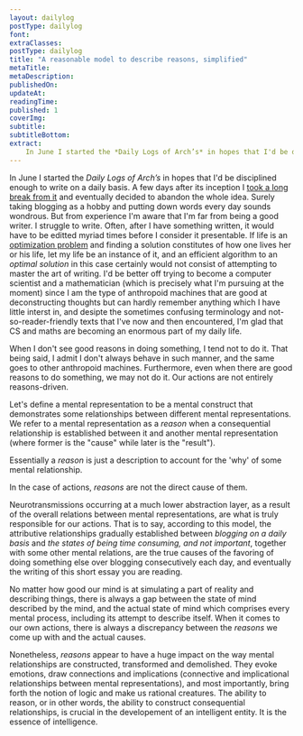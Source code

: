 ```yaml
---
layout: dailylog
postType: dailylog
font: 
extraClasses: 
postType: dailylog
title: "A reasonable model to describe reasons, simplified"
metaTitle:
metaDescription: 
publishedOn: 
updateAt: 
readingTime: 
published: 1
coverImg: 
subtitle:
subtitleBottom:
extract: 
    In June I started the *Daily Logs of Arch’s* in hopes that I'd be disciplined enough to write on a daily basis. A few days after its inception I [took a long break from it](http://0a.io/halt1/) and eventually decided to abandon the whole idea. Surely taking blogging as a hobby and putting down words every day sounds wondrous. But from experience I'm aware that I'm far from being a good writer. I struggle to write. Often, after I have something written, it would have to be editted myriad times before I consider it presentable. If life is an [optimization problem](https://en.wikipedia.org/wiki/Optimization_problem) and finding a solution constitutes of how one lives her or his life, let my life be an instance of it, and an efficient algorithm to an *optimal solution* in this case certainly would not consist of attempting to master the art of writing. I'd be better off trying to become a computer scientist and a mathematician (which is precisely what I'm pursuing at the moment) since I am the type of anthropoid machines that are good at deconstructing thoughts but can hardly remember anything which I have little interst in, and desipte the sometimes confusing terminology and not-so-reader-friendly texts that I've now and then encountered, I'm glad that CS and maths are becoming an enormous part of my daily life.
---
```


In June I started the *Daily Logs of Arch’s* in hopes that I'd be disciplined enough to write on a daily basis. A few days after its inception I [took a long break from it](http://0a.io/halt1/) and eventually decided to abandon the whole idea. Surely taking blogging as a hobby and putting down words every day sounds wondrous. But from experience I'm aware that I'm far from being a good writer. I struggle to write. Often, after I have something written, it would have to be editted myriad times before I consider it presentable. If life is an [optimization problem](https://en.wikipedia.org/wiki/Optimization_problem) and finding a solution constitutes of how one lives her or his life, let my life be an instance of it, and an efficient algorithm to an *optimal solution* in this case certainly would not consist of attempting to master the art of writing. I'd be better off trying to become a computer scientist and a mathematician (which is precisely what I'm pursuing at the moment) since I am the type of anthropoid machines that are good at deconstructing thoughts but can hardly remember anything which I have little interst in, and desipte the sometimes confusing terminology and not-so-reader-friendly texts that I've now and then encountered, I'm glad that CS and maths are becoming an enormous part of my daily life.

When I don't see good reasons in doing something, I tend not to do it. That being said, I admit I don't always behave in such manner, and the same goes to other anthropoid machines. Furthermore, even when there are good reasons to do something, we may not do it. Our actions are not entirely reasons-driven. 

Let's define a mental representation to be a mental construct that demonstrates some relationships between different mental representations. We refer to a mental representation as a *reason* when a consequential relationship is established between it and another mental representation (where former is the "cause" while later is the "result"). 

Essentially a *reason* is just a description to account for the 'why' of some mental relationship. 

In the case of actions, *reasons* are not the direct cause of them. 

Neurotransmissions occurring at a much lower abstraction layer, as a result of the overall relations between mental representations, are what is truly responsible for our actions. That is to say, according to this model, the attributive relationships gradually established between *blogging on a daily basis* and *the states of being time consuming, and not important*, together with some other mental relations, are the true causes of the favoring of doing something else over blogging consecutively each day, and eventually the writing of this short essay you are reading. 

No matter how good our mind is at simulating a part of reality and describing things, there is always a gap between the state of mind described by the mind, and the actual state of mind which comprises every mental process, including its attempt to describe itself. When it comes to our own actions, there is always a discrepancy between the *reasons* we come up with and the actual causes.

Nonetheless, *reasons* appear to have a huge impact on the way mental relationships are constructed, transformed and demolished. They evoke emotions, draw connections and implications (connective and implicational relationships between mental representations), and most importantly, bring forth the notion of logic and make us rational creatures. The ability to reason, or in other words, the ability to construct consequential relationships, is crucial in the developement of an intelligent entity. It is the essence of intelligence.